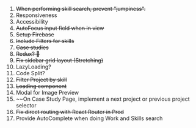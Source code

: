 1.  ~~When performing skill search, prevent "jumpiness".~~
2.  Responsiveness
3.  Accessibility
4.  ~~AutoFocus input field when in view~~
5.  ~~Setup Firebase~~
6.  ~~Include Filters for skills~~
7.  ~~Case studies~~
8.  ~~Redux? 🤔~~
9.  ~~Fix sidebar grid layout (Stretching)~~
10. LazyLoading?
11. Code Split?
12. ~~Filter Project by skill~~
13. ~~Loading component~~
14. Modal for Image Preview
15. ~~On Case Study Page, implement a next project or previous project selector
16. ~~Fix direct routing with React Router in Prod~~
17. Provide AutoComplete when doing Work and Skills search
